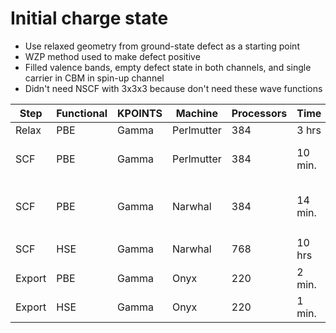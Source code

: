 # Initial charge state

* Use relaxed geometry from ground-state defect as a starting point
* WZP method used to make defect positive
* Filled valence bands, empty defect state in both channels, and single carrier in CBM in spin-up channel
* Didn't need NSCF with 3x3x3 because don't need these wave functions

| Step | Functional | KPOINTS | Machine | Processors | Time | Choices |
|------|------------|---------|---------|------------|------|---------|
| Relax | PBE | Gamma | Perlmutter  | 384 | 3 hrs | |
| SCF | PBE | Gamma | Perlmutter | 384 | 10 min. | tighter convergence and more bands |
| SCF | PBE | Gamma | Narwhal | 384 | 14 min. | from scratch with `vasp_gam`, tighter convergence and more bands |
| SCF | HSE | Gamma | Narwhal | 768 | 10 hrs | `vasp_gam`; $E_{\text{tot}}=-3186.48260702$ |
| Export | PBE | Gamma | Onyx | 220 | 2 min. | `-nb 4` |
| Export | HSE | Gamma | Onyx | 220 | 1 min. | energies only, `-nb 4`
